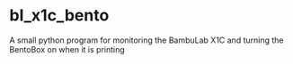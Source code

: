 # bl_x1c_bento
A small python program for monitoring the BambuLab X1C and turning the BentoBox on when it is printing
